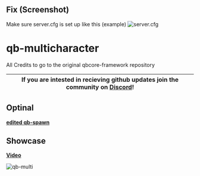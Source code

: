 ## Fix (Screenshot)
Make sure server.cfg is set up like this
(example)
![server.cfg](https://i.imgur.com/OxIK2Sp.png)




# qb-multicharacter
All Credits to go to the original qbcore-framework repository

| If you are intested in recieving github updates join the community on **[Discord](https://discord.gg/NVsaunpesE)**! |
|----|



## Optinal 
**[edited qb-spawn](https://github.com/dojwun/qb-spawn)**

## Showcase
**[Video](https://streamable.com/45b1j9)**

![qb-multi](https://i.imgur.com/gmNCQuF.png)

